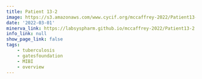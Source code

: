 ```yaml
---
title: Patient 13-2
image: https://s3.amazonaws.com/www.cycif.org/mccaffrey-2022/Patient13-2/thumbnail--default.jpg
date: '2022-03-01'
minerva_link: https://labsyspharm.github.io/mccaffrey-2022/Patient13-2
info_link: null
show_page_link: false
tags:
    - tuberculosis
    - gatesfoundation
    - MIBI
    - overview
---
```


